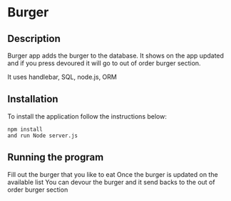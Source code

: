 # Burger

## Description

Burger app adds the burger to the database. It shows on the app updated and if you press devoured it will go to out of order burger section.

It uses handlebar, SQL, node.js, ORM



## Installation

To install the application follow the instructions below:

	
	npm install
    and run Node server.js
	
## Running the program

Fill out the burger that you like to eat
Once the burger is updated on the available list
You can devour the burger and it send backs to the out of order burger section



